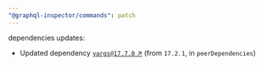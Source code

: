 ```yaml
---
"@graphql-inspector/commands": patch
---
```

dependencies updates:
  - Updated dependency [`yargs@17.7.0` ↗︎](https://www.npmjs.com/package/yargs/v/17.7.0) (from `17.2.1`, in `peerDependencies`)

